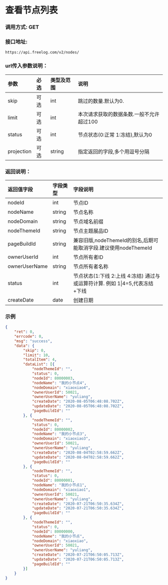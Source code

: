 # 查看节点列表



### 调用方式: GET



### 接口地址:

```
https://api.freelog.com/v2/nodes/
```



### url传入参数说明：

| 参数 | 必选 | 类型及范围 | 说明 |
| :--- | :--- | :--- | :--- |
| skip | 可选 | int  | 跳过的数量.默认为0.                      |
| limit | 可选| int  | 本次请求获取的数据条数.一般不允许超过100 |
| status | 可选 | int| 节点状态(0:正常 1:冻结),默认为0 |
| projection | 可选 | string | 指定返回的字段,多个用逗号分隔 |



### 返回说明：

| 返回值字段 | 字段类型 | 字段说明 |
| :--- | :--- | :--- |
| nodeId | int | 节点ID |
| nodeName | string | 节点名称 |
| nodeDomain | string | 节点域名前缀 |
| nodeThemeId | string | 节点主题展品ID |
| pageBuildId | string | 兼容旧版,nodeThemeId的别名,后期可能取消字段.建议使用nodeThemeId |
| ownerUserId | int | 节点所有者ID |
| ownerUserName | string | 节点所有者名称 |
| status | int | 节点状态(1:下线 2:上线 4:冻结) 通过与或运算符计算. 例如 1\|4=5,代表冻结+下线 |
| createDate | date | 创建日期 |



### 示例

```json
{
	"ret": 0,
	"errcode": 0,
	"msg": "success",
	"data": {
		"skip": 0,
		"limit": 10,
		"totalItem": 4,
		"dataList": [{
			"nodeThemeId": "",
			"status": 0,
			"nodeId": 80000003,
			"nodeName": "我的小节点4",
			"nodeDomain": "xiaoxiao4",
			"ownerUserId": 50021,
			"ownerUserName": "yuliang",
			"createDate": "2020-08-05T06:48:08.702Z",
			"updateDate": "2020-08-05T06:48:08.702Z",
			"pageBuildId": ""
		}, {
			"nodeThemeId": "",
			"status": 0,
			"nodeId": 80000002,
			"nodeName": "我的小节点3",
			"nodeDomain": "xiaoxiao3",
			"ownerUserId": 50021,
			"ownerUserName": "yuliang",
			"createDate": "2020-08-04T02:58:59.662Z",
			"updateDate": "2020-08-04T02:58:59.662Z",
			"pageBuildId": ""
		}, {
			"nodeThemeId": "",
			"status": 0,
			"nodeId": 80000001,
			"nodeName": "我的小节点1",
			"nodeDomain": "xiaoxiao1",
			"ownerUserId": 50021,
			"ownerUserName": "yuliang",
			"createDate": "2020-07-21T06:50:35.634Z",
			"updateDate": "2020-07-21T06:50:35.634Z",
			"pageBuildId": ""
		}, {
			"nodeThemeId": "",
			"status": 0,
			"nodeId": 80000000,
			"nodeName": "我的小节点",
			"nodeDomain": "xiaoxiao",
			"ownerUserId": 50021,
			"ownerUserName": "yuliang",
			"createDate": "2020-07-21T06:50:05.713Z",
			"updateDate": "2020-07-21T06:50:05.713Z",
			"pageBuildId": ""
		}]
	}
}
```

